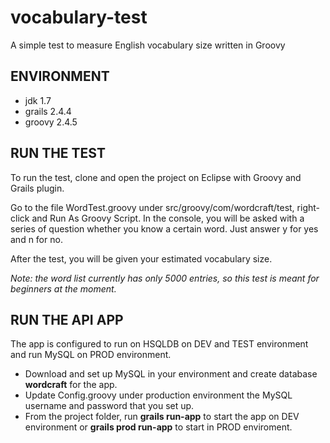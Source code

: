 # vocabulary-test

A simple test to measure English vocabulary size written in Groovy

ENVIRONMENT
-----------
- jdk 1.7
- grails 2.4.4
- groovy 2.4.5


RUN THE TEST
------------

To run the test, clone and open the project on Eclipse with Groovy and Grails plugin.

Go to the file WordTest.groovy under src/groovy/com/wordcraft/test, right-click and Run As Groovy Script.
In the console, you will be asked with a series of question whether you know a certain word. Just answer y for yes and n for no.

After the test, you will be given your estimated vocabulary size.

_Note: the word list currently has only 5000 entries, so this test is meant for beginners at the moment._


RUN THE API APP
---------------

The app is configured to run on HSQLDB on DEV and TEST environment and run MySQL on PROD environment. 

- Download and set up MySQL in your environment and create database **wordcraft** for the app. 
- Update Config.groovy under production environment the MySQL username and password that you set up.
- From the project folder, run **grails run-app** to start the app on DEV environment or **grails prod run-app** to start in PROD enviroment. 


